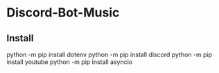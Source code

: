 # Discord-Bot-Music

## Install
python -m pip install dotenv
python -m pip install discord
python -m pip install youtube
python -m pip install asyncio



